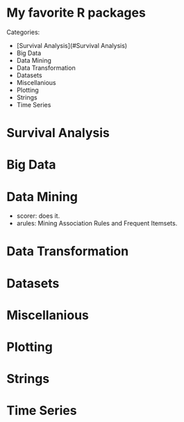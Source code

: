 # My favorite R packages


Categories:  
- [Survival Analysis](#Survival Analysis)
- Big Data
- Data Mining
- Data Transformation
- Datasets
- Miscellanious
- Plotting
- Strings
- Time Series

# Survival Analysis

# Big Data

# Data Mining
- scorer: does it.
- arules: Mining Association Rules and Frequent Itemsets.

# Data Transformation

# Datasets

# Miscellanious

# Plotting

# Strings

# Time Series
